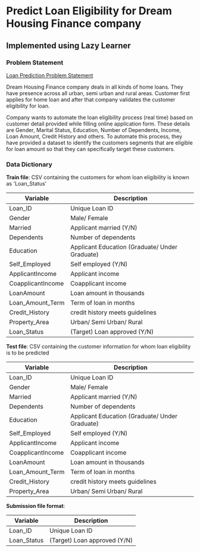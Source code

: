 # Predict Loan Eligibility for Dream Housing Finance company
## Implemented using Lazy Learner

### Problem Statement
[Loan Prediction Problem Statement](https://datahack.analyticsvidhya.com/contest/practice-problem-loan-prediction-iii/#ProblemStatement)

Dream Housing Finance company deals in all kinds of home loans. They have presence across all urban, semi urban and rural areas. Customer first applies for home loan and after that company validates the customer eligibility for loan.

Company wants to automate the loan eligibility process (real time) based on customer detail provided while filling online application form. These details are Gender, Marital Status, Education, Number of Dependents, Income, Loan Amount, Credit History and others. To automate this process, they have provided a dataset to identify the customers segments that are eligible for loan amount so that they can specifically target these customers. 

### Data Dictionary
__Train file__: CSV containing the customers for whom loan eligibility is known as 'Loan_Status'

Variable |	Description
-------- |-------------
Loan_ID	| Unique Loan ID
Gender |	Male/ Female
Married |	Applicant married (Y/N)
Dependents |	Number of dependents
Education |	Applicant Education (Graduate/ Under Graduate)
Self_Employed |	Self employed (Y/N)
ApplicantIncome |	Applicant income
CoapplicantIncome |	Coapplicant income
LoanAmount |	Loan amount in thousands
Loan_Amount_Term |	Term of loan in months
Credit_History |	credit history meets guidelines
Property_Area |	Urban/ Semi Urban/ Rural
Loan_Status |	(Target) Loan approved (Y/N)

__Test file__: CSV containing the customer information for whom loan eligibility is to be predicted

Variable |	Description
-------- |-------------
Loan_ID	| Unique Loan ID
Gender |	Male/ Female
Married |	Applicant married (Y/N)
Dependents |	Number of dependents
Education |	Applicant Education (Graduate/ Under Graduate)
Self_Employed |	Self employed (Y/N)
ApplicantIncome |	Applicant income
CoapplicantIncome |	Coapplicant income
LoanAmount |	Loan amount in thousands
Loan_Amount_Term |	Term of loan in months
Credit_History |	credit history meets guidelines
Property_Area |	Urban/ Semi Urban/ Rural

__Submission file format__:

Variable	| Description
----------|-----------
Loan_ID	| Unique Loan ID
Loan_Status	| (Target) Loan approved (Y/N)
